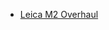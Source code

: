 * [Leica M2 Overhaul](http://www.jumboprawn.net/jesse/cams/gear-profiles/leica-m2-overhaul/leica-m2-overhaul.html)

